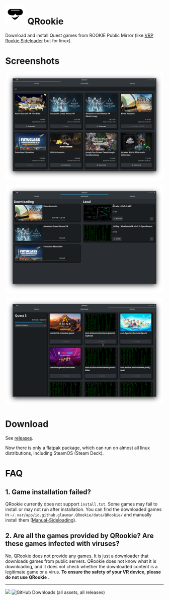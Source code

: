 # ![](./icons/64x64/io.github.glaumar.QRookie.png) QRookie 
Download and install Quest games from ROOKIE Public Mirror (like [VRP Rookie Sideloader](https://github.com/VRPirates/rookie) but for linux).

# Screenshots

![](./screenshots/Screenshot1.png) 

![](./screenshots/Screenshot2.png)

![](./screenshots/Screenshot3.png)

# Download
See [releases](https://github.com/glaumar/QRookie/releases).

Now there is only a flatpak package, which can run on almost all linux distributions, including SteamOS (Steam Deck).


# FAQ

## 1. Game installation failed?
QRookie currently does not support `install.txt`. Some games may fail to install or may not run after installation. You can find the downloaded games in `~/.var/app/io.github.glaumar.QRookie/data/QRookie/` and manually install them ([Manual-Sideloading](https://vrpirates.wiki/en/Howto/Manual-Sideloading)).

## 2. Are all the games provided by QRookie? Are these games infected with viruses?

No, QRookie does not provide any games. It is just a downloader that downloads games from public servers. QRookie does not know what it is downloading, and it does not check whether the downloaded content is a legitimate game or a virus. **To ensure the safety of your VR device, please do not use QRookie** .

---
![](https://badges.pufler.dev/visits/glaumar/QRookie) ![GitHub Downloads (all assets, all releases)](https://img.shields.io/github/downloads/glaumar/QRookie/total)
